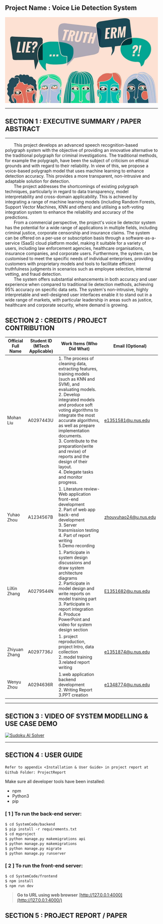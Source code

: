 ## Project Name : Voice Lie Detection System







![img](Miscellaneous/cover.jpg)

------

## SECTION 1 : EXECUTIVE SUMMARY / PAPER ABSTRACT

------
`    `This project develops an advanced speech recognition-based polygraph system with the objective of providing an innovative alternative to the traditional polygraph for criminal investigations. The traditional methods, for example the polygraph, have been the subject of criticism on ethical grounds and with regard to their reliability. In view of this, we propose a voice-based polygraph model that uses machine learning to enhance detection accuracy. This provides a more transparent, non-intrusive and adaptable solution for detection.  
`    `The project addresses the shortcomings of existing polygraph techniques, particularly in regard to data transparency, model interpretability and cross-domain applicability. This is achieved by integrating a range of machine learning models (including Random Forests, Support Vector Machines, KNN and others) and utilising a soft-voting integration system to enhance the reliability and accuracy of the predictions.  
`    `From a commercial perspective, the project's voice lie detector system has the potential for a wide range of applications in multiple fields, including criminal justice, corporate censorship and insurance claims. The system can be offered on a per-use or subscription basis through a software-as-a-service (SaaS) cloud platform model, making it suitable for a variety of users, including law enforcement agencies, healthcare organisations, insurance companies, and corporate users. Furthermore, the system can be customised to meet the specific needs of individual enterprises, providing customers with proprietary models and tools to facilitate efficient truthfulness judgments in scenarios such as employee selection, internal vetting, and fraud detection.  
`    `The system offers substantial enhancements in both accuracy and user experience when compared to traditional lie detection methods, achieving 95% accuracy on specific data sets. The system's non-intrusive, highly interpretable and well-designed user interfaces enable it to stand out in a wide range of markets, with particular leadership in areas such as justice, healthcare and corporate security, where demand is growing.


## SECTION 2 : CREDITS / PROJECT CONTRIBUTION



| Official Full Name | Student ID (MTech Applicable) | Work Items (Who Did What)                                    | Email (Optional)                                      |
| ------------------ | ----------------------------- | ------------------------------------------------------------ | ----------------------------------------------------- |
| Mohan Liu          | A0297443U                     | 1. The process of cleaning data, extracting features, training models (such as KNN and SVM), and evaluating models. <br>2. Develop integrated models and produce soft voting algorithms to integrate the most accurate algorithms, as well as prepare implementation documents.<br> 3. Contribute to the preparation(write and revise) of reports and the design of their layout. <br>4. Delegate tasks and monitor progress. | [e1351581@u.nus.edu](mailto:e1351581@u.nus.edu)       |
| Yuhao Zhou         | A1234567B                     | 1. Literature review- Web application front-end development <br>2. Part of web app back-end development <br>3. Server transmission testing<br> 4. Part of report writing <br>5.Demo recording | [zhouyuhao24@u.nus.edu](mailto:zhouyuhao24@u.nus.edu) |
| LiXin Zhang        | A0279544N                     | 1. Participate in system design discussions and draw system architecture diagrams <br>2. Participate in model design and write reports on model training part <br>3. Participate in report integration <br>4. Produce PowerPoint and video for system design section | [E1351682@u.nus.edu](mailto:E1351682@u.nus.edu)       |
| Zhiyuan Zhang      | A0297736J                     | 1. project reproduction, project Intro, data collection <br>2. model training <br>3.related report writing | [e1351874@u.nus.edu](mailto:e1351874@u.nus.edu)       |
| Wenyu Zhou         | A0294636R                     | 1.web application backend development <br>2. Writing Report <br>3.PPT creation | [e1348774@u.nus.edu](mailto:e1348774@u.nus.edu)       |

------

## SECTION 3 : VIDEO OF SYSTEM MODELLING & USE CASE DEMO



[![Sudoku AI Solver](https://camo.githubusercontent.com/14852e31ac6dc17ae28b33c4a7ffcd609239aaa8261051f5c48eb8ce0ef75da1/687474703a2f2f696d672e796f75747562652e636f6d2f76692f2d4169594c556a50366f382f302e6a7067)](https://youtu.be/-AiYLUjP6o8)

------

## SECTION 4 : USER GUIDE

`Refer to appendix <Installation & User Guide> in project report at Github Folder: ProjectReport`

Make sure all developer tools have been installed:

- npm
- Python3
- pip

### [ 1 ] To run the back-end server:

```
$ cd SystemCode/backend
$ pip install -r requirements.txt
$ cd myproject
$ python manage.py makemigrations api
$ python manage.py makemigrations
$ python manage.py migrate
$ python manage.py runserver
```

### [ 2 ] To run the front-end server:

```
$ cd SystemCode/frontend
$ npm install
$ npm run dev
```

> **Go to URL using web browser** [http://127.0.0.1:4000](http://127.0.0.1:4000/)



## SECTION 5 : PROJECT REPORT / PAPER
